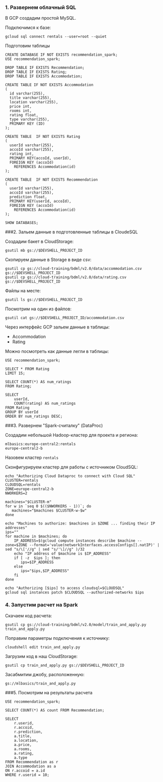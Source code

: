 

### 1. Развернем облачный SQL

В GCP создадим простой MySQL.

Подключимся к базе:

`gcloud sql connect rentals --user=root --quiet`

Подготовим таблицы
```
CREATE DATABASE IF NOT EXISTS recommendation_spark;
USE recommendation_spark;

DROP TABLE IF EXISTS Recommendation;
DROP TABLE IF EXISTS Rating;
DROP TABLE IF EXISTS Accommodation;

CREATE TABLE IF NOT EXISTS Accommodation
(
  id varchar(255),
  title varchar(255),
  location varchar(255),
  price int,
  rooms int,
  rating float,
  type varchar(255),
  PRIMARY KEY (ID)
);

CREATE TABLE  IF NOT EXISTS Rating
(
  userId varchar(255),
  accoId varchar(255),
  rating int,
  PRIMARY KEY(accoId, userId),
  FOREIGN KEY (accoId)
    REFERENCES Accommodation(id)
);

CREATE TABLE  IF NOT EXISTS Recommendation
(
  userId varchar(255),
  accoId varchar(255),
  prediction float,
  PRIMARY KEY(userId, accoId),
  FOREIGN KEY (accoId)
    REFERENCES Accommodation(id)
);

SHOW DATABASES;
```

###2. Зальем данные в подготовленные таблицы в CloudeSQL

Создадим бакет в CloudStorage:

```
gsutil mb gs://$DEVSHELL_PROJECT_ID
```

Скопируем данные в Storage в виде csv:

```
gsutil cp gs://cloud-training/bdml/v2.0/data/accommodation.csv gs://$DEVSHELL_PROJECT_ID
gsutil cp gs://cloud-training/bdml/v2.0/data/rating.csv gs://$DEVSHELL_PROJECT_ID
```

Файлы на месте:

```
gsutil ls gs://$DEVSHELL_PROJECT_ID
```
Посмотрим на один из файлов:
```
gsutil cat gs://$DEVSHELL_PROJECT_ID/accommodation.csv
```

Через интерфейс GCP зальем данные в таблицы:
- Accommodation
- Rating

Можно посмотреть как данные легли в таблицы:
```
USE recommendation_spark;

SELECT * FROM Rating
LIMIT 15;
```
```
SELECT COUNT(*) AS num_ratings
FROM Rating;
```
```
SELECT
    userId,
    COUNT(rating) AS num_ratings
FROM Rating
GROUP BY userId
ORDER BY num_ratings DESC;
```

###3. Развернем "Spark-считалку" (DataProc) 

Создадим небольшой Hadoop-кластер для проекта и региона:
```
mlbasics:europe-central2:rentals
europe-central2-b
```
Назовем кластер `rentals`

Сконфигурируем кластер для работы с источником CloudSQL:

```
echo "Authorizing Cloud Dataproc to connect with Cloud SQL"
CLUSTER=rentals
CLOUDSQL=rentals
ZONE=europe-central2-b
NWORKERS=2

machines="$CLUSTER-m"
for w in `seq 0 $(($NWORKERS - 1))`; do
   machines="$machines $CLUSTER-w-$w"
done

echo "Machines to authorize: $machines in $ZONE ... finding their IP addresses"
ips=""
for machine in $machines; do
    IP_ADDRESS=$(gcloud compute instances describe $machine --zone=$ZONE --format='value(networkInterfaces.accessConfigs[].natIP)' | sed "s/\['//g" | sed "s/'\]//g" )/32
    echo "IP address of $machine is $IP_ADDRESS"
    if [ -z  $ips ]; then
       ips=$IP_ADDRESS
    else
       ips="$ips,$IP_ADDRESS"
    fi
done

echo "Authorizing [$ips] to access cloudsql=$CLOUDSQL"
gcloud sql instances patch $CLOUDSQL --authorized-networks $ips
```

### 4. Запустим расчет на Spark

Скачаем код расчета:
```
gsutil cp gs://cloud-training/bdml/v2.0/model/train_and_apply.py train_and_apply.py
```
Поправим параметры подключения к источнику:
```
cloudshell edit train_and_apply.py
```
Загрузим код в наш CloudStorage:
```
gsutil cp train_and_apply.py gs://$DEVSHELL_PROJECT_ID
```

Засабмитим джобу, расположенную:

`gs://mlbasics/train_and_apply.py`


###5. Посмотрим на результаты расчета

```
USE recommendation_spark;

SELECT COUNT(*) AS count FROM Recommendation;

SELECT
    r.userid,
    r.accoid,
    r.prediction,
    a.title,
    a.location,
    a.price,
    a.rooms,
    a.rating,
    a.type
FROM Recommendation as r
JOIN Accommodation as a
ON r.accoid = a.id
WHERE r.userid = 10;

```